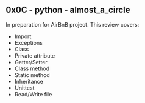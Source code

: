 ## 0x0C - python - almost_a_circle

In preparation for AirBnB project. This review covers:
* Import
* Exceptions
* Class
* Private attribute
* Getter/Setter
* Class method
* Static method
* Inheritance
* Unittest
* Read/Write file
